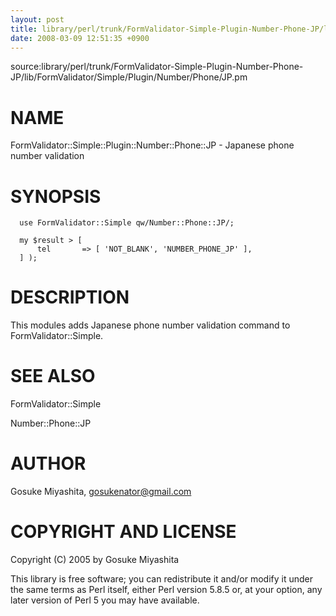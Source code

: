 ```yaml
---
layout: post
title: library/perl/trunk/FormValidator-Simple-Plugin-Number-Phone-JP/lib/FormValidator/Simple/Plugin/Number/Phone/JP.pm
date: 2008-03-09 12:51:35 +0900
---
```

source:library/perl/trunk/FormValidator-Simple-Plugin-Number-Phone-JP/lib/FormValidator/Simple/Plugin/Number/Phone/JP.pm


# NAME

FormValidator::Simple::Plugin::Number::Phone::JP - Japanese phone number validation


# SYNOPSIS


	
	  use FormValidator::Simple qw/Number::Phone::JP/;
	
	  my $result > [
	      tel       => [ 'NOT_BLANK', 'NUMBER_PHONE_JP' ],
	  ] );
	

# DESCRIPTION

This modules adds Japanese phone number validation command to FormValidator::Simple.


# SEE ALSO

FormValidator::Simple

Number::Phone::JP


# AUTHOR

Gosuke Miyashita, <gosukenator@gmail.com>


# COPYRIGHT AND LICENSE

Copyright (C) 2005 by Gosuke Miyashita

This library is free software; you can redistribute it and/or modify it under the same terms as Perl itself, either Perl version 5.8.5 or, at your option, any later version of Perl 5 you may have available.

